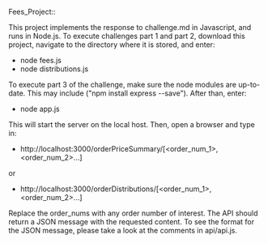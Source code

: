 Fees_Project::

This project implements the response to challenge.md in Javascript, and runs
in Node.js.  To execute challenges part 1 and part 2, download this project,
navigate to the directory where it is stored, and enter:

- node fees.js
- node distributions.js

To execute part 3 of the challenge, make sure the node modules are up-to-date.
This may include ("npm install express --save").  After than, enter:

- node app.js

This will start the server on the local host.  Then, open a browser and type in:

- http://localhost:3000/orderPriceSummary/[<order_num_1>,<order_num_2>...]

or

- http://localhost:3000/orderDistributions/[<order_num_1>,<order_num_2>...]

Replace the order_nums with any order number of interest.  The API should return
a JSON message with the requested content.  To see the format for the JSON
message, please take a look at the comments in api/api.js.

